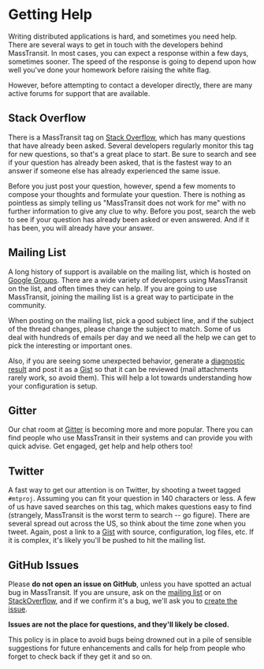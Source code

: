 # Getting Help

Writing distributed applications is hard, and sometimes you need help. There are several ways to get in touch with the developers behind MassTransit. In most cases, you can expect a response within a few days, sometimes sooner. The speed of the response is going to depend upon how well you've done your homework before raising the white flag.

However, before attempting to contact a developer directly, there are many active forums for support that are available.

## Stack Overflow

There is a MassTransit tag on [Stack Overflow][1], which has many questions that have already been asked. Several developers regularly monitor this tag for new questions, so that's a great place to start. Be sure to search and see if your question has already been asked, that is the fastest way to an answer if someone else has already experienced the same issue.

Before you just post your question, however, spend a few moments to compose your thoughts and formulate your question. There is nothing as pointless as simply telling us "MassTransit does not work for me" with no further information to give any clue to why. Before you post, search the web to see if your question has already been asked or even answered. And if it has been, you will already have your answer.

## Mailing List

A long history of support is available on the mailing list, which is hosted on [Google Groups][2]. There are a wide variety of developers using MassTransit on the list, and often times they can help. If you are going to use MassTransit, joining the mailing list is a great way to participate in the community.

When posting on the mailing list, pick a good subject line, and if the subject of the thread changes, please change the subject to match. Some of us deal with hundreds of emails per day and we need all the help we can get to pick the interesting or important ones.

Also, if you are seeing some unexpected behavior, generate a [diagnostic result](/troubleshooting/show-config.md) and post it as a [Gist][4] so that it can be reviewed (mail attachments rarely work, so avoid them). This will help a lot towards understanding how your configuration is setup.

## Gitter

Our chat room at [Gitter](https://gitter.im/MassTransit/home) is becoming more and more popular. There you can find people who use MassTransit in their systems and can provide you with quick advise. Get engaged, get help and help others too!

## Twitter

A fast way to get our attention is on Twitter, by shooting a tweet tagged `#mtproj`. Assuming you can fit your question in 140 characters or less. A few of us have saved searches on this tag, which makes questions easy to find (strangely, MassTransit is the worst term to search -- go figure). There are several spread out across the US, so think about the time zone when you tweet. Again, post a link to a [Gist][4] with source, configuration, log files, etc. If it is complex, it's likely you'll be pushed to hit the mailing list.

## GitHub Issues

Please **do not open an issue on GitHub**, unless you have spotted an actual bug in MassTransit. If you are unsure, ask on the [mailing list][2] or on [StackOverflow][1], and if we confirm it's a bug, we'll ask you to [create the issue][3]. 

**Issues are not the place for questions, and they'll likely be closed.**

This policy is in place to avoid bugs being drowned out in a pile of sensible suggestions for future enhancements and calls for help from people who forget to check back if they get it and so on.

[1]: http://stackoverflow.com/questions/tagged/masstransit
[2]: http://groups.google.com/group/masstransit-discuss/
[3]: https://github.com/masstransit/masstransit/issues
[4]: https://gist.github.com/